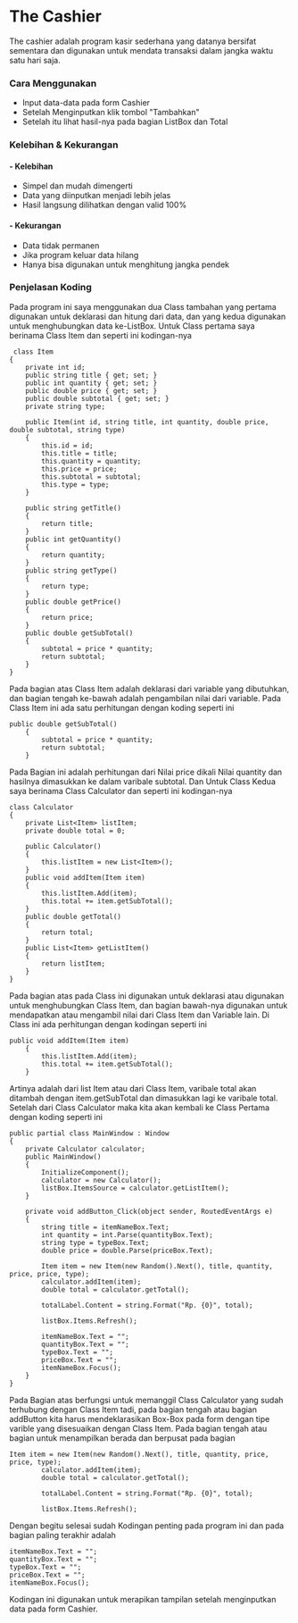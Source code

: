 # The Cashier
The cashier adalah program kasir sederhana yang datanya bersifat sementara dan digunakan untuk mendata transaksi dalam jangka waktu satu hari saja.

### Cara Menggunakan
- Input data-data pada form Cashier
- Setelah Menginputkan klik tombol "Tambahkan"
- Setelah itu lihat hasil-nya pada bagian ListBox dan Total

### Kelebihan & Kekurangan
#### - Kelebihan
- Simpel dan mudah dimengerti
- Data yang diinputkan menjadi lebih jelas
- Hasil langsung dilihatkan dengan valid 100%

#### - Kekurangan 
- Data tidak permanen
- Jika program keluar data hilang
- Hanya bisa digunakan untuk menghitung jangka pendek

### Penjelasan Koding
Pada program ini saya menggunakan dua Class tambahan yang pertama digunakan untuk deklarasi dan hitung dari data, dan yang kedua digunakan untuk menghubungkan data ke-ListBox. Untuk Class pertama saya berinama Class Item dan seperti ini kodingan-nya

     class Item
    {
        private int id;
        public string title { get; set; }
        public int quantity { get; set; }
        public double price { get; set; }
        public double subtotal { get; set; }
        private string type;

        public Item(int id, string title, int quantity, double price, double subtotal, string type)
        {
            this.id = id;
            this.title = title;
            this.quantity = quantity;
            this.price = price;
            this.subtotal = subtotal;
            this.type = type;
        }

        public string getTitle()
        {
            return title;
        }
        public int getQuantity()
        {
            return quantity;
        }
        public string getType()
        {
            return type;
        }
        public double getPrice()
        {
            return price;
        }
        public double getSubTotal()
        {
            subtotal = price * quantity;
            return subtotal;
        }
    }

Pada bagian atas Class Item adalah deklarasi dari variable yang dibutuhkan, dan bagian tengah ke-bawah adalah pengambilan nilai dari variable. Pada Class Item ini ada satu perhitungan dengan koding seperti ini

    public double getSubTotal()
        {
            subtotal = price * quantity;
            return subtotal;
        }

Pada Bagian ini adalah perhitungan dari Nilai price dikali Nilai quantity dan hasilnya dimasukkan ke dalam varibale subtotal. Dan Untuk Class Kedua  saya berinama Class  Calculator dan seperti ini kodingan-nya

    class Calculator
    {
        private List<Item> listItem;
        private double total = 0;
        
        public Calculator()
        {
            this.listItem = new List<Item>();
        }
        public void addItem(Item item)
        {
            this.listItem.Add(item);
            this.total += item.getSubTotal();
        }
        public double getTotal()
        {
            return total;
        }
        public List<Item> getListItem()
        {
            return listItem;
        }
    }

Pada bagian atas pada Class ini digunakan untuk deklarasi atau digunakan untuk menghubungkan Class Item, dan bagian bawah-nya digunakan untuk mendapatkan atau mengambil nilai dari Class Item dan Variable lain. Di Class ini ada perhitungan dengan kodingan seperti ini 

    public void addItem(Item item)
        {
            this.listItem.Add(item);
            this.total += item.getSubTotal();
        }

Artinya adalah dari list Item atau dari Class Item, varibale total akan ditambah dengan item.getSubTotal dan dimasukkan lagi ke varibale total. Setelah dari Class Calculator maka kita akan kembali ke Class Pertama dengan koding seperti ini

    public partial class MainWindow : Window
    {
        private Calculator calculator;
        public MainWindow()
        {
            InitializeComponent();
            calculator = new Calculator();
            listBox.ItemsSource = calculator.getListItem();
        }

        private void addButton_Click(object sender, RoutedEventArgs e)
        {
            string title = itemNameBox.Text;
            int quantity = int.Parse(quantityBox.Text);
            string type = typeBox.Text;
            double price = double.Parse(priceBox.Text);

            Item item = new Item(new Random().Next(), title, quantity, price, price, type);
            calculator.addItem(item);
            double total = calculator.getTotal();

            totalLabel.Content = string.Format("Rp. {0}", total);

            listBox.Items.Refresh();

            itemNameBox.Text = "";
            quantityBox.Text = "";
            typeBox.Text = "";
            priceBox.Text = "";
            itemNameBox.Focus();
        }
    }

Pada Bagian atas berfungsi untuk memanggil Class Calculator yang sudah terhubung dengan Class Item tadi, pada bagian tengah atau bagian addButton kita harus mendeklarasikan Box-Box pada form dengan tipe varible yang disesuaikan dengan Class Item. Pada bagian tengah atau bagian untuk menampilkan berada dan berpusat pada bagian 

    Item item = new Item(new Random().Next(), title, quantity, price, price, type);
            calculator.addItem(item);
            double total = calculator.getTotal();

            totalLabel.Content = string.Format("Rp. {0}", total);

            listBox.Items.Refresh();

Dengan begitu selesai sudah Kodingan penting pada program ini dan pada bagian paling terakhir adalah 

    itemNameBox.Text = "";
    quantityBox.Text = "";
    typeBox.Text = "";
    priceBox.Text = "";
    itemNameBox.Focus();

Kodingan ini digunakan untuk merapikan tampilan setelah menginputkan data pada form Cashier.